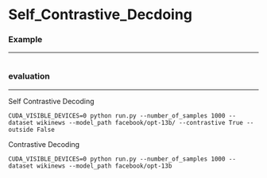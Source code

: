 # Self_Contrastive_Decdoing


### Example
---
```
```

### evaluation
---
Self Contrastive Decoding
```
CUDA_VISIBLE_DEVICES=0 python run.py --number_of_samples 1000 --dataset wikinews --model_path facebook/opt-13b/ --contrastive True --outside False
```
Contrastive Decoding
```
CUDA_VISIBLE_DEVICES=0 python run.py --number_of_samples 1000 --dataset wikinews --model_path facebook/opt-13b
```

